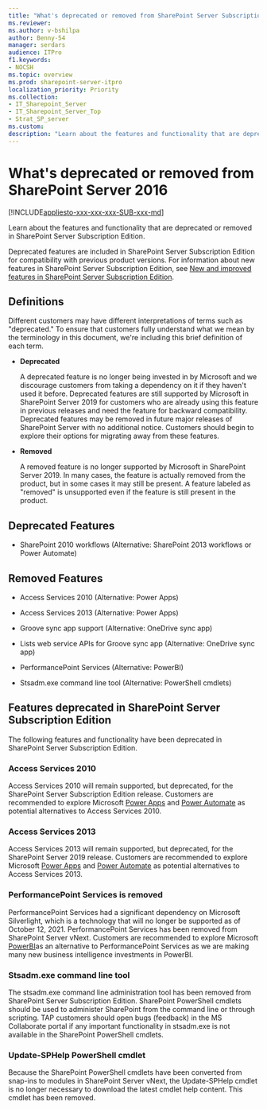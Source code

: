 ```yaml
---
title: "What's deprecated or removed from SharePoint Server Subscription Edition"
ms.reviewer: 
ms.author: v-bshilpa
author: Benny-54
manager: serdars
audience: ITPro
f1.keywords:
- NOCSH
ms.topic: overview
ms.prod: sharepoint-server-itpro
localization_priority: Priority
ms.collection:
- IT_Sharepoint_Server
- IT_Sharepoint_Server_Top
- Strat_SP_server
ms.custom: 
description: "Learn about the features and functionality that are deprecated or removed in SharePoint Server Subscription Edition."
---
```


# What's deprecated or removed from SharePoint Server 2016

[!INCLUDE[appliesto-xxx-xxx-xxx-SUB-xxx-md](../includes/appliesto-xxx-xxx-xxx-SUB-xxx-md.md)]

Learn about the features and functionality that are deprecated or removed in SharePoint Server Subscription Edition.

Deprecated features are included in SharePoint Server Subscription Edition for compatibility with previous product versions. For information about new features in SharePoint Server Subscription Edition, see [New and improved features in SharePoint Server Subscription Edition](new-and-improved-features-in-sharepoint-server-subscription-edition.md).

## Definitions

Different customers may have different interpretations of terms such as "deprecated." To ensure that customers fully understand what we mean by the terminology in this document, we're including this brief definition of each term.

- **Deprecated**
 
  A deprecated feature is no longer being invested in by Microsoft and we discourage customers from taking a dependency on it if they haven't used it before. Deprecated features are still supported by Microsoft in SharePoint Server 2019 for customers who are already using this feature in previous releases and need the feature for backward compatibility. Deprecated features may be removed in future major releases of SharePoint Server with no additional notice. Customers should begin to explore their options for migrating away from these features.

- **Removed**

  A removed feature is no longer supported by Microsoft in SharePoint Server 2019. In many cases, the feature is actually removed from the product, but in some cases it may still be present. A feature labeled as "removed" is unsupported even if the feature is still present in the product.
 
## Deprecated Features

 - SharePoint 2010 workflows (Alternative: SharePoint 2013 workflows or Power Automate)

## Removed Features

 - Access Services 2010 (Alternative: Power Apps)
 
 - Access Services 2013 (Alternative: Power Apps)
 
 - Groove sync app support (Alternative: OneDrive sync app)
 
 - Lists web service APIs for Groove sync app (Alternative: OneDrive sync app)

 - PerformancePoint Services (Alternative: PowerBI)
 
 - Stsadm.exe command line tool (Alternative: PowerShell cmdlets)

 
## Features deprecated in SharePoint Server Subscription Edition

The following features and functionality have been deprecated in SharePoint Server Subscription Edition.

### Access Services 2010

Access Services 2010 will remain supported, but deprecated, for the SharePoint Server Subscription Edition release. Customers are recommended to explore Microsoft [Power Apps](https://powerapps.microsoft.com/) and [Power Automate](https://flow.microsoft.com/) as potential alternatives to Access Services 2010.

### Access Services 2013

Access Services 2013 will remain supported, but deprecated, for the SharePoint Server 2019 release. Customers are recommended to explore Microsoft [Power Apps](https://powerapps.microsoft.com/) and [Power Automate](https://flow.microsoft.com/) as potential alternatives to Access Services 2013.  

### PerformancePoint Services is removed

PerformancePoint Services had a significant dependency on Microsoft Silverlight, which is a technology that will no longer be supported as of October 12, 2021. PerformancePoint Services has been removed from SharePoint Server vNext. Customers are recommended to explore Microsoft [PowerBI](https://powerbi.microsoft.com/)as an alternative to PerformancePoint Services as we are making many new business intelligence investments in PowerBI.

### Stsadm.exe command line tool 

The stsadm.exe command line administration tool has been removed from SharePoint Server Subscription Edition. SharePoint PowerShell cmdlets should be used to administer SharePoint from the command line or through scripting. TAP customers should open bugs (feedback) in the MS Collaborate portal if any important functionality in stsadm.exe is not available in the SharePoint PowerShell cmdlets.

### Update-SPHelp PowerShell cmdlet 

Because the SharePoint PowerShell cmdlets have been converted from snap-ins to modules in SharePoint Server vNext, the Update-SPHelp cmdlet is no longer necessary to download the latest cmdlet help content. This cmdlet has been removed.






  

